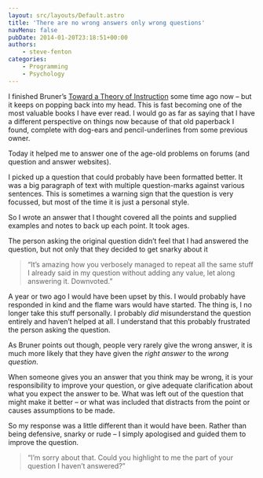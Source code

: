 ```yaml
---
layout: src/layouts/Default.astro
title: 'There are no wrong answers only wrong questions'
navMenu: false
pubDate: 2014-01-20T23:18:51+00:00
authors:
    - steve-fenton
categories:
    - Programming
    - Psychology
---
```


I finished Bruner’s [Toward a Theory of Instruction](http://www.amazon.co.uk/Toward-Theory-Instruction-Belknap-Press/dp/0674897013) some time ago now – but it keeps on popping back into my head. This is fast becoming one of the most valuable books I have ever read. I would go as far as saying that I have a different perspective on things now because of that old paperback I found, complete with dog-ears and pencil-underlines from some previous owner.

Today it helped me to answer one of the age-old problems on forums (and question and answer websites).

I picked up a question that could probably have been formatted better. It was a big paragraph of text with multiple question-marks against various sentences. This is sometimes a warning sign that the question is very focussed, but most of the time it is just a personal style.

So I wrote an answer that I thought covered all the points and supplied examples and notes to back up each point. It took ages.

The person asking the original question didn’t feel that I had answered the question, but not only that they decided to get snarky about it

> “It’s amazing how you verbosely managed to repeat all the same stuff I already said in my question without adding any value, let along answering it. Downvoted.”

A year or two ago I would have been upset by this. I would probably have responded in kind and the flame wars would have started. The thing is, I no longer take this stuff personally. I probably *did* misunderstand the question entirely and haven’t helped at all. I understand that this probably frustrated the person asking the question.

As Bruner points out though, people very rarely give the wrong answer, it is much more likely that they have given the *right answer* to the *wrong question*.

When someone gives you an answer that you think may be wrong, it is your responsibility to improve your question, or give adequate clarification about what you expect the answer to be. What was left out of the question that might make it better – or what was included that distracts from the point or causes assumptions to be made.

So my response was a little different than it would have been. Rather than being defensive, snarky or rude – I simply apologised and guided them to improve the question.

> “I’m sorry about that. Could you highlight to me the part of your question I haven’t answered?”